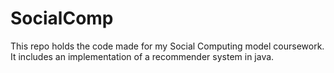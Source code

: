 # SocialComp
This repo holds the code made for my Social Computing model coursework.
It includes an implementation of a recommender system in java.
